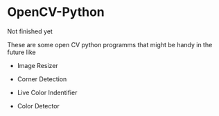 # OpenCV-Python
Not finished yet


These are some open CV python programms that might be handy in the future like

- Image Resizer

- Corner Detection

- Live Color Indentifier

- Color Detector
